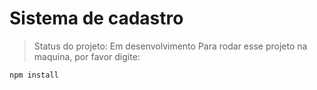 <h1>Sistema de cadastro</h1>

> Status do projeto: Em desenvolvimento 
Para rodar esse projeto na maquina, por favor digite:

```
npm install
```
